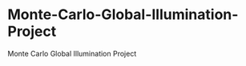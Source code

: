 Monte-Carlo-Global-Illumination-Project
=======================================

Monte Carlo Global Illumination Project